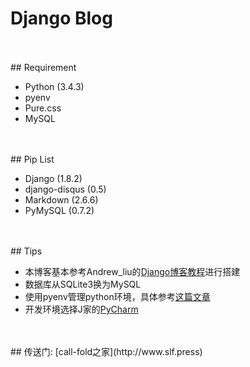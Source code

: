 # Django Blog
</br>
</br>
## Requirement

 - Python (3.4.3)
 - pyenv
 - Pure.css
 - MySQL
 
</br>
</br>
## Pip List

 - Django (1.8.2)
 - django-disqus (0.5)
 - Markdown (2.6.6)
 - PyMySQL (0.7.2)
 
</br>
</br>
## Tips

 - 本博客基本参考Andrew_liu的[Django博客教程](https://www.gitbook.com/book/andrew-liu/django-blog/details)进行搭建
 - 数据库从SQLite3换为MySQL
 - 使用pyenv管理python环境，具体参考[这篇文章](http://www.cnblogs.com/npumenglei/p/3719412.html)
 - 开发环境选择J家的[PyCharm](https://www.jetbrains.com/pycharm/)


</br>
</br>
## 传送门:
[call-fold之家](http://www.slf.press)
